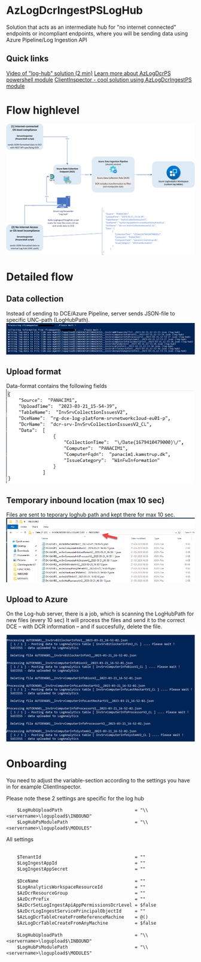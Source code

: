 # AzLogDcrIngestPSLogHub
 Solution that acts as an intermediate hub for "no internet connected" endpoints or incompliant endpoints, where you will be sending data using Azure Pipeline/Log Ingestion API

## Quick links
[Video of "log-hub" solution (2 min)](https://youtu.be/OLN2zCMxf1w)
[Learn more about AzLogDcrPS powershell module](https://github.com/KnudsenMorten/AzLogDcrIngestPS)
[ClientInspector - cool solution using AzLogDcrIngestPS module](https://github.com/KnudsenMorten/ClientInspectorV2)


# Flow highlevel
![Architecture](img/Architecture.png)

# Detailed flow

## Data collection
Instead of sending to DCE/Azure Pipeline, server sends JSON-file to specific UNC-path (LogHubPath).
![Collection from REST endpoint - ServerInspector](img/LogHub-collection.png)

## Upload format
Data-format contains the following fields
![Format of JSON data-file coming from REST endpoint](img/LogHub-upload-format.png)

## Temporary inbound location (max 10 sec)
Files are sent to teporary loghub path and kept there for max 10 sec.
![Inbound folder from endpoints](img/LogHub-inbound.png)

## Upload to Azure
On the Log-hub server, there is a job, which is scanning the LogHubPath for new files (every 10 sec)
It will process the files and send it to the correct DCE – with DCR information – and if succesfully, delete the file.

![Data being uploaded by log-hub (AzLogDcrIngestPSLogHub script)](img/LogHub-upload.png)


# Onboarding
You need to adjust the variable-section according to the settings you have in for example ClientInspector.

Please note these 2 settings are specific for the log hub

```
    $LogHubUploadPath                           = "\\<servername>\logupload$\INBOUND"
    $LogHubPsModulePath                         = "\\<servername>\logupload$\MODULES"

```

All settings
```

    $TenantId                                   = "" 
    $LogIngestAppId                             = "" 
    $LogIngestAppSecret                         = "" 

    $DceName                                    = "" 
    $LogAnalyticsWorkspaceResourceId            = "" 
    $AzDcrResourceGroup                         = ""
    $AzDcrPrefix                                = "" 
    $AzDcrSetLogIngestApiAppPermissionsDcrLevel = $false
    $AzDcrLogIngestServicePrincipalObjectId     = "" 
    $AzLogDcrTableCreateFromReferenceMachine    = @()
    $AzLogDcrTableCreateFromAnyMachine          = $false

    $LogHubUploadPath                           = "\\<servername>\logupload$\INBOUND"
    $LogHubPsModulePath                         = "\\<servername>\logupload$\MODULES"

```